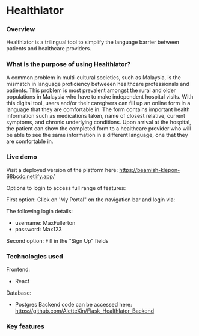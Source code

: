 # Healthlator


### Overview
Healthlator is a trilingual tool to simplify the language barrier between patients and healthcare providers. 

### What is the purpose of using Healthlator? 
A common problem in multi-cultural societies, such as Malaysia, is the mismatch in language proficiency betweeen healthcare professionals and patients. This problem is most prevalent amongst the rural and older populations in Malaysia who have to make independent hospital visits. With this digital tool, users and/or their caregivers can fill up an online form in a language that they are comfortable in. The form contains important health information such as medications taken, name of closest relative, current symptoms, and chronic underlying conditions. Upon arrival at the hospital, the patient can show the completed form to a healthcare provider who will be able to see the same information in a different language, one that they are comfortable in. 

### Live demo
Visit a deployed version of the platform here: https://beamish-klepon-68bcdc.netlify.app/

Options to login to access full range of features:

First option: Click on 'My Portal" on the navigation bar and login via:

The following login details:
 - username: MaxFullerton
 - password: Max123

Second option: Fill in the "Sign Up" fields 

### Technologies used 

Frontend:
- React 

Database:
- Postgres 
Backend code can be accessed here: https://github.com/AletteXin/Flask_Healthlator_Backend

### Key features 






